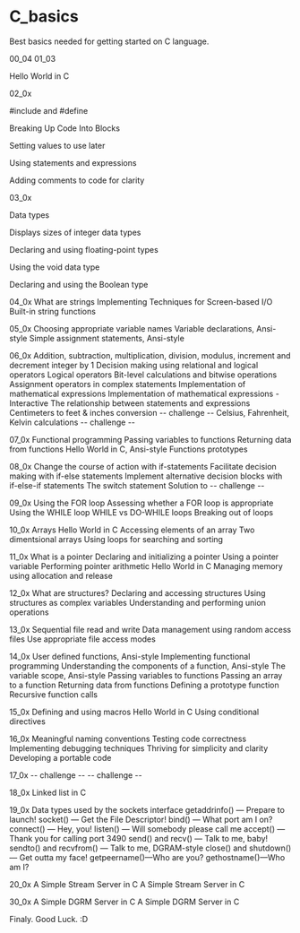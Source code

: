 # C_basics
Best basics needed for getting started on C language.


00_04 01_03

Hello World in C 



02_0x



#include and #define

Breaking Up Code Into Blocks

Setting values to use later

Using statements and expressions

Adding comments to code for clarity



03_0x

Data types

Displays sizes of integer data types

Declaring and using floating-point types

Using the void data type

Declaring and using the Boolean type



04_0x
What are strings
Implementing Techniques for Screen-based I/O
Built-in string functions

05_0x
Choosing appropriate variable names
Variable declarations, Ansi-style
Simple assignment statements, Ansi-style

06_0x
Addition, subtraction, multiplication, division, modulus, increment and decrement integer by 1
Decision making using relational and logical operators
Logical operators
Bit-level calculations and bitwise operations
Assignment operators in complex statements
Implementation of mathematical expressions
Implementation of mathematical expressions - Interactive
The relationship between statements and expressions
Centimeters to feet & inches conversion -- challenge --
Celsius, Fahrenheit, Kelvin calculations -- challenge --

07_0x
Functional programming
Passing variables to functions
Returning data from functions
Hello World in C, Ansi-style
Functions prototypes

08_0x
Change the course of action with if-statements
Facilitate decision making with if-else statements
Implement alternative decision blocks with if-else-if statements
The switch statement
Solution to  -- challenge --

09_0x
Using the FOR loop
Assessing whether a FOR loop is appropriate
Using the WHILE loop
WHILE vs DO-WHILE loops
Breaking out of loops

10_0x
Arrays
Hello World in C
Accessing elements of an array
Two dimentsional arrays
Using loops for searching and sorting

11_0x
What is a pointer
Declaring and initializing a pointer
Using a pointer variable
Performing pointer arithmetic
Hello World in C
Managing memory using allocation and release

12_0x
What are structures?
Declaring and accessing structures
Using structures as complex variables
Understanding and performing union operations

13_0x
Sequential file read and write
Data management using random access files
Use appropriate file access modes

14_0x
User defined functions, Ansi-style
Implementing functional programming
Understanding the components of a function, Ansi-style
The variable scope, Ansi-style
Passing variables to functions
Passing an array to a function
Returning data from functions
Defining a prototype function
Recursive function calls

15_0x
Defining and using macros
Hello World in C
Using conditional directives

16_0x
Meaningful naming conventions
Testing code correctness
Implementing debugging techniques
Thriving for simplicity and clarity
Developing a portable code

17_0x
-- challenge --
-- challenge --

18_0x
Linked list in C

19_0x
Data types used by the sockets interface
getaddrinfo() — Prepare to launch!
socket() — Get the File Descriptor!
bind() — What port am I on?
connect() — Hey, you!
listen() — Will somebody please call me
accept() — Thank you for calling port 3490
send() and recv() — Talk to me, baby!
sendto() and recvfrom() — Talk to me, DGRAM-style
close() and shutdown() — Get outta my face!
getpeername()—Who are you?
gethostname()—Who am I?

20_0x
A Simple Stream Server in C
A Simple Stream Server in C

30_0x
A Simple DGRM Server in C
A Simple DGRM Server in C

Finaly. Good Luck. :D
